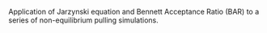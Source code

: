 Application of Jarzynski equation and Bennett Acceptance Ratio (BAR) to a series of non-equilibrium pulling simulations.
